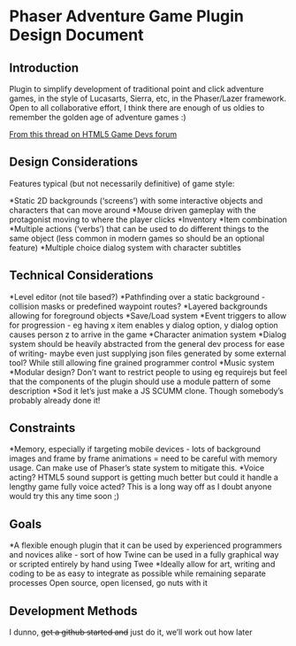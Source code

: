Phaser Adventure Game Plugin Design Document
============================================
Introduction
------------
Plugin to simplify development of traditional point and click adventure games, in the style of Lucasarts, Sierra, etc, in the Phaser/Lazer framework. Open to all collaborative effort, I think there are enough of us oldies to remember the golden age of adventure games :)

[From this thread on HTML5 Game Devs forum](http://www.html5gamedevs.com/topic/3612-anyone-working-on-a-point-and-click-adventure)

Design Considerations
---------------------
Features typical (but not necessarily definitive) of game style:

*Static 2D backgrounds (‘screens’) with some interactive objects and characters that can move around
*Mouse driven gameplay with the protagonist moving to where the player clicks
*Inventory
*Item combination
*Multiple actions (‘verbs’) that can be used to do different things to the same object (less common in modern games so should be an optional feature)
*Multiple choice dialog system with character subtitles

Technical Considerations
------------------------
*Level editor (not tile based?)
*Pathfinding over a static background - collision masks or predefined waypoint routes?
*Layered backgrounds allowing for foreground objects
*Save/Load system
*Event triggers to allow for progression - eg having x item enables y dialog option, y dialog option causes person z to arrive in the game
*Character animation system
*Dialog system should be heavily abstracted from the general dev process for ease of writing- maybe even just supplying json files generated by some external tool? While still allowing fine grained programmer control
*Music system
*Modular design? Don’t want to restrict people to using eg requirejs but feel that the components of the plugin should use a module pattern of some description
*Sod it let’s just make a JS SCUMM clone. Though somebody’s probably already done it!

Constraints
-----------
*Memory, especially if targeting mobile devices - lots of background images and frame by frame animations = need to be careful with memory usage. Can make use of Phaser’s state system to mitigate this.
*Voice acting? HTML5 sound support is getting much better but could it handle a lengthy game fully voice acted? This is a long way off as I doubt anyone would try this any time soon ;)

Goals
-----
*A flexible enough plugin that it can be used by experienced programmers and novices alike - sort of how Twine can be used in a fully graphical way or scripted entirely by hand using Twee
*Ideally allow for art, writing and coding to be as easy to integrate as possible while remaining separate processes
Open source, open licensed, go nuts with it

Development Methods
-------------------
I dunno, <del>get a github started and</del> just do it, we’ll work out how later

